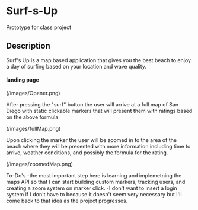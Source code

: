 # Surf-s-Up
Prototype for class project 


## Description

Surf's Up is a map based application that gives you the best beach to enjoy a day of surfing based on your location and wave quality.


#### landing page

(/images/Opener.png)


After pressing the "surf" button the user will arrive at a full map of San Diego with static clickable markers that will present them with ratings based on the above formula  

(/images/fullMap.png)


Upon clicking the marker the user will be zoomed in to the area of the beach where they will be presented with more information including time to arrive, weather conditions, and possibly the formula for the rating.

(/images/zoomedMap.png)

To-Do's
-the most important step here is learning and implemetning the maps API so that I can start building custom markers, tracking users, and creating a zoom system on marker click.
-I don't want to insert a login system if I don't have to because it doesn't seem very necessary but I'll come back to that idea as the project progresses.
